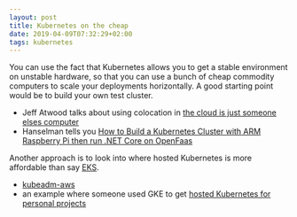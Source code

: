 ```yaml
---
layout: post
title: Kubernetes on the cheap
date: 2019-04-09T07:32:29+02:00
tags: kubernetes
---
```


You can use the fact that Kubernetes allows you to get a stable environment on unstable hardware, so that you can use a bunch of cheap commodity computers to scale your deployments horizontally. A good starting point would be to build your own test cluster.

- Jeff Atwood talks about using colocation in [the cloud is just someone elses computer](https://blog.codinghorror.com/the-cloud-is-just-someone-elses-computer/)
- Hanselman tells you [How to Build a Kubernetes Cluster with ARM Raspberry Pi then run .NET Core on OpenFaas](https://www.hanselman.com/blog/HowToBuildAKubernetesClusterWithARMRaspberryPiThenRunNETCoreOnOpenFaas.aspx)

Another approach is to look into where hosted Kubernetes is more affordable than say [EKS](https://aws.amazon.com/eks/pricing/).

- [kubeadm-aws](https://github.com/cablespaghetti/kubeadm-aws)
- an example where someone used GKE to get [hosted Kubernetes for personal projects](https://news.ycombinator.com/item?id=18111665)
